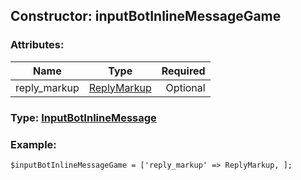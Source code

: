 ## Constructor: inputBotInlineMessageGame  

### Attributes:

| Name     |    Type       | Required |
|----------|:-------------:|---------:|
|reply\_markup|[ReplyMarkup](../types/ReplyMarkup.md) | Optional|


### Type: [InputBotInlineMessage](../types/InputBotInlineMessage.md)

### Example:


```
$inputBotInlineMessageGame = ['reply_markup' => ReplyMarkup, ];
```